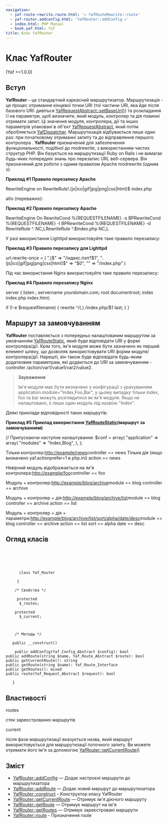 ```yaml
---
navigation:
  - yaf-route-rewrite.route.html: '« YafRouteRewrite::route'
  - yaf-router.addconfig.html: 'YafRouter::addConfig »'
  - index.html: PHP Manual
  - book.yaf.html: Yaf
title: Клас YafRouter
---
```

# Клас YafRouter

(Yaf >=1.0.0)

## Вступ

**YafRouter** – це стандартний каркасний маршрутизатор. Маршрутизація - це процес отримання кінцевої точки URI (тої частини URI, яка йде після базового URI: дивіться [YafRequestAbstract::setBaseUri()](yaf-request-abstract.setbaseuri.html)) та розкладання її на параметри, щоб визначити, який модуль, контролер та дія повинні отримати запит. Ці значення модуля, контролера, дії та інших параметрів упаковані в об'єкт [YafRequestAbstract](class.yaf-request-abstract.html), який потім обробляється [YafDispatcher](class.yaf-dispatcher.html). Маршрутизація відбувається лише один раз: при початковому отриманні запиту та до відправлення першого контролера . **YafRouter** призначений для забезпечення функціональності, подібної до modrewrite, з використанням чистих структур PHP. Він базується на маршрутизації Ruby on Rails і не вимагає будь-яких попередніх знань про перезапис URL веб-сервера. Він призначений для роботи з одним правилом Apache modrewrite (одним з):

**Приклад #1 Правило перезапису Apache**

RewriteEngine on RewriteRule!.(js|ico|gif|jpg|png|css|html)$ index.php

або (переважно):

**Приклад #2 Правило перезапису Apache**

RewriteEngine On RewriteCond %{REQUESTFILENAME} -s ВРRewriteCond %{REQUESTFILENAME} -l ВРRewriteCond %{REQUESTFILENAME} -d RewriteRule ^. NC,LRewriteRule ^.$index.php NC,L

У разі використання Lighttpd використовуйте таке правило перезапису:

**Приклад #3 Правило перезапису для Lighttpd**

url.rewrite-once = ( ".)$" => "/індекс.пхп?$1", "..(js|ico|gif|jpg|png|css|html)$" => "$0", "" => "/index.php" )

Під час використання Nginx використовуйте таке правило перезапису:

**Приклад #4 Правило перезапису Nginx**

server { listen ; servername yourdomain.com; root documentroot; index index.php index.html;

if (!-e $requestfilename) { rewrite ^/(.) /index.php/$1 last; } }

## Маршрут за замовчуванням

**YafRouter** поставляється з попередньо налаштованим маршрутом за умовчанням [YafRouteStatic](class.yaf-route-static.html), який буде відповідати URI у формі контролера/дії. Крім того, ім'я модуля може бути зазначено як перший елемент шляху, що дозволяє використовувати URI форми модуля/контролера/дії. Нарешті, він також буде відповідати будь-яким додатковим параметрам, які додаються до URI за замовчуванням - controller /action/var1/value1/var2/value2.

> **Зауваження**
> 
> Ім'я модуля має бути визначено у конфігурації з урахуванням application.module="Index,Foo,Bar", у цьому випадку тільки index, foo та bar можуть розглядатися як ім'я модуля. Якщо не налаштовано, є лише один модуль під назвою "Index".

Деякі приклади відповідності таких маршрутів:

**Приклад #5 Приклад використання [YafRouteStatic](class.yaf-route-static.html)(маршрут за замовчуванням)**

// Припускаючи наступне налаштування: $conf = array( "application" => array( "modules" => "Index,Blog", ), );

Тільки контролер:[http://example/news](http://example/news)controller == news Тільки дія (якщо визначено yaf.actionprefer=1 в php.ini) action == news

Невірний модуль відображається на ім'я контролера:[http://example/foo](http://example/foo)controller == foo

Модуль + контролер:[http://example/blog/archive](http://example/blog/archive)module == blog controller == archive

Модуль + контролер + дія:[http://example/blog/archive/list](http://example/blog/archive/list)module == blog controller == archive action == list

Модуль + контролер + дія + параметри:[http://example/blog/archive/list/sort/alpha/date/desc](http://example/blog/archive/list/sort/alpha/date/desc)module == blog controller == archive action == list sort == alpha date == desc

## Огляд класів

```classsynopsis



    
     
      class Yaf_Router
     
     {

    /* Свойства */
    
     protected
      $_routes;

    protected
      $_current;



    /* Методы */
    
   public __construct()

    public addConfig(Yaf_Config_Abstract $config): bool
public addRoute(string $name, Yaf_Route_Abstract $route): bool
public getCurrentRoute(): string
public getRoute(string $name): Yaf_Route_Interface
public getRoutes(): mixed
public route(Yaf_Request_Abstract $request): bool

   }
```

## Властивості

routes

стек зареєстрованих маршрутів

current

після фази маршрутизації вказується назва, який маршрут використовується для маршрутизації поточного запиту. Ви можете отримати його ім'я за допомогою [YafRouter::getCurrentRoute()](yaf-router.getcurrentroute.html)

## Зміст

-   [YafRouter::addConfig](yaf-router.addconfig.html) — Додає настроєні маршрути до маршрутизатора
-   [YafRouter::addRoute](yaf-router.addroute.html) — Додає новий маршрут до маршрутизатора
-   [YafRouter::construct](yaf-router.construct.html) - Конструктор класу YafRouter
-   [YafRouter::getCurrentRoute](yaf-router.getcurrentroute.html) — Отримує ім'я діючого маршруту
-   [YafRouter::getRoute](yaf-router.getroute.html) — Отримує маршрут на ім'я
-   [YafRouter::getRoutes](yaf-router.getroutes.html) — Отримує зареєстровані маршрути
-   [YafRouter::route](yaf-router.route.html) - Призначення route
